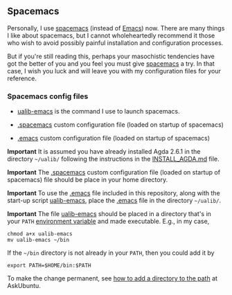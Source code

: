 ## <a id="spacemacs">Spacemacs</a>

Personally, I use [spacemacs](https://www.spacemacs.org/) (instead of [Emacs](https://www.gnu.org/software/emacs/)) now. There are many things I like about spacemacs, but I cannot wholeheartedly recommend it those who wish to avoid possibly painful installation and configuration processes.

But if you're still reading this, perhaps your masochistic tendencies have got the better of you and you feel you must give [spacemacs](https://www.spacemacs.org/) a try.  In that case, I wish you luck and will leave you with my configuration files for your reference.

### Spacemacs config files

* [ualib-emacs](https://gitlab.com/ualib/ualib.gitlab.io/-/blob/master/emacs/ualib-emacs) is the command I use to launch spacemacs.

* [.spacemacs](https://gitlab.com/ualib/ualib.gitlab.io/-/blob/master/emacs/.spacemacs) custom configuration file (loaded on startup of spacemacs)

* [.emacs](https://gitlab.com/ualib/ualib.gitlab.io/-/blob/master/emacs/.emacs) custom configuration file (loaded on startup of spacemacs)


**Important** It is assumed you have already installed Agda 2.6.1 in the directory `~/ualib/` following the instructions in the [INSTALL_AGDA.md](https://gitlab.com/ualib/ualib.gitlab.io/-/blob/master/INSTALL_AGDA.md) file.

**Important** The [.spacemacs](https://gitlab.com/ualib/ualib.gitlab.io/-/blob/master/emacs/.spacemacs) custom configuration file (loaded on startup of spacemacs) file should be place in your home directory.

**Important** To use the [.emacs](https://gitlab.com/ualib/ualib.gitlab.io/-/blob/master/emacs/.emacs) file included in this repository, along with the start-up script [ualib-emacs](https://gitlab.com/ualib/ualib.gitlab.io/-/blob/master/emacs/ualib-emacs), place the [.emacs](https://gitlab.com/ualib/ualib.gitlab.io/-/blob/master/emacs/.emacs) file in the directory `~/ualib/`.

**Important** The file [ualib-emacs](https://gitlab.com/ualib/ualib.gitlab.io/-/blob/master/emacs/ualib-emacs) should be placed in a directory that's in your `PATH` [environment variable](https://help.ubuntu.com/community/EnvironmentVariables) and made executable. E.g., in my case,

```
chmod a+x ualib-emacs
mv ualib-emacs ~/bin
```

If the `~/bin` directory is not already in your `PATH`, then you could add it by

```
export PATH=$HOME/bin:$PATH
```

To make the change permanent, see [how to add a directory to the path](https://askubuntu.com/questions/60218/how-to-add-a-directory-to-the-path) at AskUbuntu.

